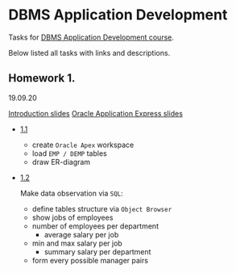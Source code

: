 # DBMS Application Development

Tasks for [DBMS Application Development course](slides/).

Below listed all tasks with links and descriptions.

## Homework 1. 
19.09.20

[Introduction slides](slides/01_Introduction.pdf)
[Oracle Application Express slides](slides/02_OracleApplicationExpress.pdf)

- [1.1]()

    - create `Oracle Apex` workspace
    - load `EMP / DEMP` tables
    - draw ER-diagram

- [1.2]()

    Make data observation via `SQL`:
    - define tables structure via `Object Browser`
    - show jobs of employees
    - number of employees per department
        - average salary per job
    - min and max salary per job
        - summary salary per department
    - form every possible manager pairs

